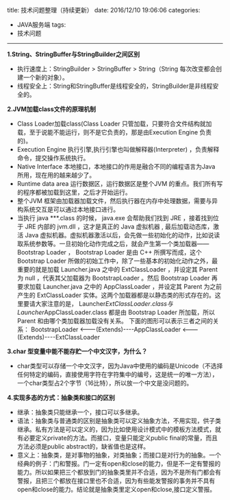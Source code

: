 ﻿title: 技术问题整理（持续更新）
date: 2016/12/10 19:06:06
categories:
- JAVA服务端
tags:
- 技术问题
---

**1.String、StringBuffer与StringBuilder之间区别**
- 执行速度上：StringBuilder >  StringBuffer  >  String（String 每次改变都会创建一个新的对象）。
- 线程安全上：String和StringBuffer是线程安全的，StringBuilder是非线程安全的。

**2.JVM加载class文件的原理机制**
- Class Loader加载class(Class Loader 只管加载，只要符合文件结构就加载，至于说能不能运行，则不是它负责的，那是由Execution Engine 负责的)。
- Execution Engine 执行引擎,执行引擎也叫做解释器(Interpreter) ，负责解释命令，提交操作系统执行。
- Native Interface 本地接口，本地接口的作用是融合不同的编程语言为Java 所用，现在用的越来越少了。
- Runtime data area 运行数据区，运行数据区是整个JVM 的重点。我们所有写的程序都被加载到这里，之后才开始运行。
- 整个JVM 框架由加载器加载文件，然后执行器在内存中处理数据，需要与异构系统交互是可以通过本地接口进行。
- 当执行 java ***.class 的时候， java.exe 会帮助我们找到 JRE ，接着找到位于 JRE 内部的 jvm.dll ，这才是真正的 Java 虚拟机器 , 最后加载动态库，激活 Java 虚拟机器。虚拟机器激活以后，会先做一些初始化的动作，比如说读取系统参数等。一旦初始化动作完成之后，就会产生第一个类加载器―― Bootstrap Loader ， Bootstrap Loader 是由 C++ 所撰写而成，这个 Bootstrap Loader 所做的初始工作中，除了一些基本的初始化动作之外，最重要的就是加载 Launcher.java 之中的 ExtClassLoader ，并设定其 Parent 为 null ，代表其父加载器为 BootstrapLoader 。然后 Bootstrap Loader 再要求加载 Launcher.java 之中的 AppClassLoader ，并设定其 Parent 为之前产生的 ExtClassLoader 实体。这两个加载器都是以静态类的形式存在的。这里要请大家注意的是， Launcher$ExtClassLoader.class 与 Launcher$AppClassLoader.class 都是由 Bootstrap Loader 所加载，所以 Parent 和由哪个类加载器加载没有关系。 
下面的图形可以表示三者之间的关系： 
BootstrapLoader <---(Extends)----AppClassLoader <---(Extends)----ExtClassLoader 

**3.char 型变量中能不能存贮一个中文汉字，为什么？**
- char类型可以存储一个中文汉字，因为Java中使用的编码是Unicode（不选择任何特定的编码，直接使用字符在字符集中的编号，这是统一的唯一方法），一个char类型占2个字节（16比特），所以放一个中文是没问题的。

**4.实现多态的方式：抽象类和接口的区别**
- 继承：抽象类只能继承一个，接口可以多继承。
- 语法：抽象类与普通类的区别是抽象类可以定义抽象方法，不用实现，供子类继承。私有方法是可以定义的，因为比如使用设计模式中的模板方法模式，就有必要定义private的方法。而接口，变量只能定义public final的常量，而且方法必须是public abstract的，缺省值也是这样。
- 意义上：抽象类，是对事物的抽象，对类抽象；而接口是对行为的抽象。一个经典的例子：门和警报。门一定有open和close的能力，但是不一定有警报的能力。所以如果把三个都放到门的抽象类里并不合适，因为不是所有门都会有警报，且把三个都放在接口里也不合适，因为有些能发警报的事务并不具有open和close的能力。结论就是抽象类里定义open和close,接口定义警报。